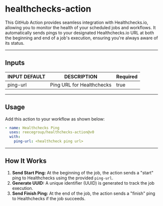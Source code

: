 # healthchecks-action

This GitHub Action provides seamless integration with Healthchecks.io, allowing you to monitor the health of your scheduled jobs and workflows. It automatically sends pings to your designated Healthchecks.io URL at both the beginning and end of a job's execution, ensuring you're always aware of its status.

---



## Inputs

<!-- AUTO-DOC-INPUT:START - Do not remove or modify this section -->


| INPUT DEFAULT  |      DESCRIPTION               | Required |
|----------------|--------------------------------|----------|
| ping-url       | Ping URL for Healthchecks      | true     |

<!-- AUTO-DOC-INPUT:END -->

---

## Usage

Add this action to your workflow as shown below:

```yaml
- name: Healthchecks Ping
  uses: reecegroup/healthchecks-action@v0
  with:
    ping-url: <healthcheck ping url>
```

---

## How It Works

1. **Send Start Ping:** At the beginning of the job, the action sends a "start" ping to Healthchecks using the provided `ping-url`.
2. **Generate UUID:** A unique identifier (UUID) is generated to track the job execution.
3. **Send Finish Ping:** At the end of the job, the action sends a "finish" ping to Healthchecks if the job succeeds.
